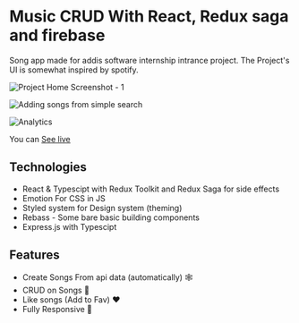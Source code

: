 # Music CRUD With React, Redux saga and firebase

Song app made for addis software internship intrance project.
The Project's UI is somewhat inspired by spotify.

![Project Home Screenshot - 1](https://user-images.githubusercontent.com/97656710/236034803-1880fbb3-0d17-403f-a47c-f9de24443720.png)

![Adding songs from simple search](https://user-images.githubusercontent.com/97656710/236035289-a73bfcde-5a8f-46a7-bee4-9596956c5e2b.png)

![Analytics](https://user-images.githubusercontent.com/97656710/236035289-a73bfcde-5a8f-46a7-bee4-9596956c5e2b.png)

You can [See live](https://music-app-niko.vercel.app/)

## Technologies

- React & Typescipt with Redux Toolkit and Redux Saga for side effects
- Emotion For CSS in JS
- Styled system for Design system (theming)
- Rebass - Some bare basic building components
- Express.js with Typescipt

## Features

- Create Songs From api data (automatically) 🕸️
- CRUD on Songs 🎼
- Like songs (Add to Fav) ❤️
- Fully Responsive 📱
